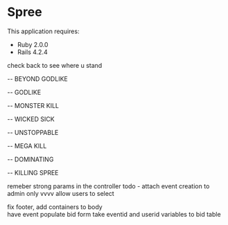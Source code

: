 Spree
================
This application requires:

- Ruby 2.0.0
- Rails 4.2.4

check back to see where u stand

-- BEYOND GODLIKE 

-- GODLIKE 

-- MONSTER KILL 

-- WICKED SICK 

-- UNSTOPPABLE 

-- MEGA KILL 

-- DOMINATING 

-- KILLING SPREE 

remeber strong params in the controller
todo - attach event creation to admin only vvvv
allow users to select

fix footer, add containers to body  
have event populate bid form
take eventid and userid variables to bid table  



